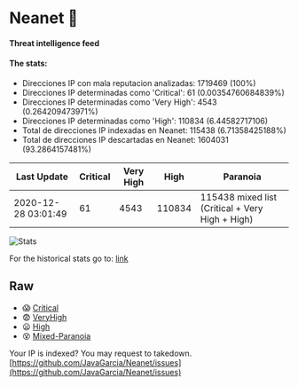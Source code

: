 # Neanet :hocho:
#### Threat intelligence feed
#### The stats:

- Direcciones IP con mala reputacion analizadas: 1719469 (100%)
- Direcciones IP determinadas como 'Critical':  61 (0.00354760684839%)
- Direcciones IP determinadas como 'Very High':  4543 (0.264209473971%)
- Direcciones IP determinadas como 'High':  110834 (6.44582717106)
- Total de direcciones IP indexadas en Neanet:  115438 (6.71358425188%)
- Total de direcciones IP descartadas en Neanet:  1604031 (93.2864157481%)

| Last Update | Critical | Very High | High | Paranoia |
| --- | --- | --- | --- | --- |
| 2020-12-28 03:01:49 | 61 | 4543 | 110834 | 115438 mixed list (Critical + Very High + High)|

![Stats](https://docs.google.com/spreadsheets/d/e/2PACX-1vSnaNMIXVabIpDJjufMlzH7poXnshF3mgd8Is1g9ytUEzVsP5my4Trn8f-xkoLLQ38xpL3HtmUexLo6/pubchart?oid=501124687&format=image)

For the historical stats go to: [link](/stats.csv)
## Raw
- :scream: [Critical](https://raw.githubusercontent.com/JavaGarcia/Neanet/master/blacklists/neanet_critical.txt)
- :fearful: [VeryHigh](https://raw.githubusercontent.com/JavaGarcia/Neanet/master/blacklists/neanet_veryHigh.txtt)
- :frowning: [High](https://raw.githubusercontent.com/JavaGarcia/Neanet/master/blacklists/neanet_high.txt)
- :dizzy_face: [Mixed-Paranoia](https://raw.githubusercontent.com/JavaGarcia/Neanet/master/blacklists/neanet_all.txt)


Your IP is indexed? You may request to takedown. [https://github.com/JavaGarcia/Neanet/issues](https://github.com/JavaGarcia/Neanet/issues)



















































































































































































































































































































































































































































































































































































































































































































































































































































































































































































































































































































































































































































































































































































































































































































































































































































































































































































































































































































































































































































































































































































































































































































































































































































































































































































































































































































































































































































































































































































































































































































































































































